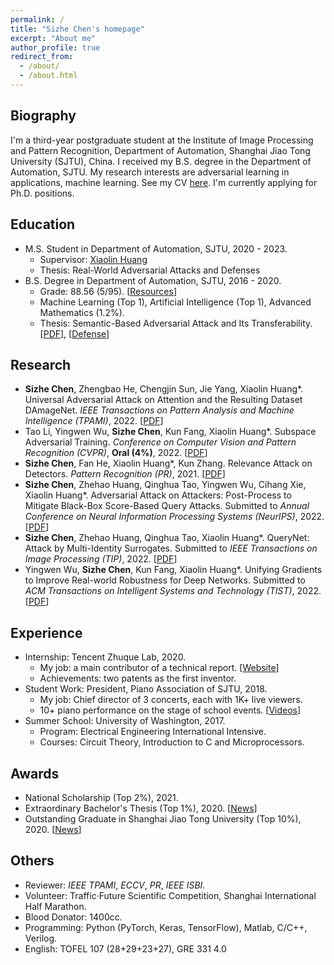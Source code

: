 ```yaml
---
permalink: /
title: "Sizhe Chen's homepage"
excerpt: "About me"
author_profile: true
redirect_from: 
  - /about/
  - /about.html
---
```


  
Biography
------
I'm a third-year postgraduate student at the Institute of Image Processing and Pattern Recognition, Department of Automation, Shanghai Jiao Tong University (SJTU), China. I received my B.S. degree in the Department of Automation, SJTU. My research interests are adversarial learning in applications, machine learning. See my CV [here](https://drive.google.com/file/d/1KhOlC-7jzFW24zUUARxMNrgVwxxBXxy2/view?usp=sharing). I'm currently applying for Ph.D. positions.

Education
------
+ M.S. Student in Department of Automation, SJTU, 2020 - 2023.
   + Supervisor: [Xiaolin Huang](http://www.pami.sjtu.edu.cn/en/xiaolin)
   + Thesis: Real-World Adversarial Attacks and Defenses
+ B.S. Degree in Department of Automation, SJTU, 2016 - 2020.
   + Grade: 88.56 (5/95). [[Resources](https://github.com/AllenChen1998/SJTU-Automation-Materials)]
   + Machine Learning (Top 1), Artificial Intelligence (Top 1), Advanced Mathematics (1.2%).
   + Thesis: Semantic-Based Adversarial Attack and Its Transferability. [[PDF](https://sjcg.jwc.sjtu.edu.cn/375/3/3/Dissertation.html)], [[Defense](https://v.qq.com/x/page/p31356mbu5g.html)]

Research
------
+ **Sizhe Chen**, Zhengbao He, Chengjin Sun, Jie Yang, Xiaolin Huang\*. Universal Adversarial Attack on Attention and the Resulting Dataset DAmageNet. *IEEE Transactions on Pattern Analysis and Machine Intelligence (TPAMI)*, 2022. [[PDF](https://ieeexplore.ieee.org/document/9238430)]
+ Tao Li, Yingwen Wu, **Sizhe Chen**, Kun Fang, Xiaolin Huang\*. Subspace Adversarial Training. *Conference on Computer Vision and Pattern Recognition (CVPR)*, **Oral (4%)**, 2022. [[PDF](https://openaccess.thecvf.com/content/CVPR2022/html/Li_Subspace_Adversarial_Training_CVPR_2022_paper)]
+ **Sizhe Chen**, Fan He, Xiaolin Huang\*, Kun Zhang. Relevance Attack on Detectors. *Pattern Recognition (PR)*, 2021. [[PDF](https://www.sciencedirect.com/science/article/pii/S0031320321006671)]
+ **Sizhe Chen**, Zhehao Huang, Qinghua Tao, Yingwen Wu, Cihang Xie, Xiaolin Huang\*. Adversarial Attack on Attackers: Post-Process to Mitigate Black-Box
  Score-Based Query Attacks. Submitted to *Annual Conference on Neural Information Processing Systems (NeurIPS)*, 2022. [[PDF](https://arxiv.org/abs/2205.12134)]
+ **Sizhe Chen**, Zhehao Huang, Qinghua Tao, Xiaolin Huang\*. QueryNet: Attack by Multi-Identity Surrogates. Submitted to *IEEE Transactions on Image Processing (TIP)*, 2022. [[PDF](https://arxiv.org/abs/2105.15010)]
+ Yingwen Wu, **Sizhe Chen**, Kun Fang, Xiaolin Huang\*. Unifying Gradients to Improve Real-world Robustness for Deep Networks. Submitted to *ACM Transactions on Intelligent Systems and Technology (TIST)*, 2022. [[PDF](http://arxiv.org/abs/2208.06228)]

Experience
------
+ Internship: Tencent Zhuque Lab, 2020.
   + My job: a main contributor of a technical report. [[Website](https://aisecmatrix.org/en)]
   + Achievements: two patents as the first inventor.
+ Student Work: President, Piano Association of SJTU, 2018.
   + My job: Chief director of 3 concerts, each with 1K+ live viewers.
   + 10+ piano performance on the stage of school events. [[Videos](https://mp.weixin.qq.com/s/E4ytAAMeRkbODAUqZpq92Q)]
+ Summer School: University of Washington, 2017.
   + Program: Electrical Engineering International Intensive.
   + Courses: Circuit Theory, Introduction to C and Microprocessors.

Awards
------
+ National Scholarship (Top 2%), 2021.
+ Extraordinary Bachelor's Thesis (Top 1%), 2020. [[News](https://news.sjtu.edu.cn/jdzh/20201102/133855.html)]
+ Outstanding Graduate in Shanghai Jiao Tong University (Top 10%), 2020. [[News](https://automation.sjtu.edu.cn/show/1081)]

Others
------
+ Reviewer: *IEEE TPAMI*, *ECCV*, *PR*, *IEEE ISBI*.
+ Volunteer: Traffic·Future Scientific Competition, Shanghai International Half Marathon.
+ Blood Donator: 1400cc.
+ Programming: Python (PyTorch, Keras, TensorFlow), Matlab, C/C++, Verilog.
+ English: TOFEL 107 (28+29+23+27), GRE 331 4.0
